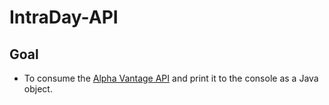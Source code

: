# IntraDay-API

## Goal

- To consume the [Alpha Vantage API](https://www.alphavantage.co/query?function=TIME_SERIES_INTRADAY&symbol=MSFT&interval=1min&apikey=demo) and print it to the console as a Java object.
